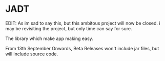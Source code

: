 # JADT
EDIT: As im sad to say this, but this ambitous project will now be closed. i may be revisiting the project, but only time can say for sure.

The library which make app making easy.

From 13th September Onwards, Beta Releases won't include jar files, but will include source code.

